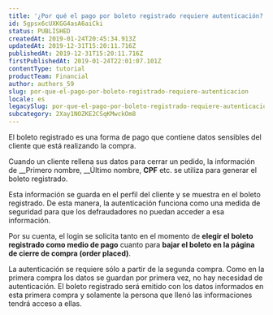 ```yaml
---
title: '¿Por qué el pago por boleto registrado requiere autenticación?'
id: 5gpsx6cUXKGG4asA6aiCki
status: PUBLISHED
createdAt: 2019-01-24T20:45:34.913Z
updatedAt: 2019-12-31T15:20:11.716Z
publishedAt: 2019-12-31T15:20:11.716Z
firstPublishedAt: 2019-01-24T22:01:07.101Z
contentType: tutorial
productTeam: Financial
author: authors_59
slug: por-que-el-pago-por-boleto-registrado-requiere-autenticacion
locale: es
legacySlug: por-que-el-pago-por-boleto-registrado-requiere-autenticacion
subcategory: 2Xay1NOZKE2CSqKMwckOm8
---
```


El boleto registrado es una forma de pago que contiene datos sensibles del cliente que está realizando la compra.

Cuando un cliente rellena sus datos para cerrar un pedido, la información de __Primero nombre, __Último nombre, __CPF__ etc. se utiliza para generar el boleto registrado.

Esta información se guarda en el perfil del cliente y se muestra en el boleto registrado. De esta manera, la autenticación funciona como una medida de seguridad para que los defraudadores no puedan acceder a esa información.

Por su cuenta, el login se solicita tanto en el momento de __elegir el boleto registrado como medio de pago__ cuanto para __bajar el boleto en la página de cierre de compra (order placed)__.

<div class="alert alert-info">
La autenticación se requiere sólo a partir de la segunda compra. Como en la primera compra los datos se guardan por primera vez, no hay necesidad de autenticación. El boleto registrado será emitido con los datos informados en esta primera compra y solamente la persona que llenó las informaciones tendrá acceso a ellas.
</div>
